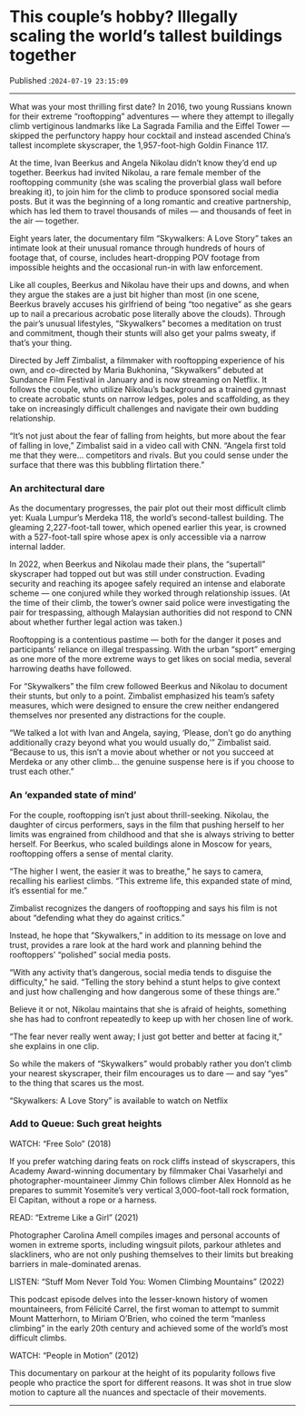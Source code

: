 # This couple’s hobby? Illegally scaling the world’s tallest buildings together

Published :`2024-07-19 23:15:09`

---

What was your most thrilling first date? In 2016, two young Russians known for their extreme “rooftopping” adventures — where they attempt to illegally climb vertiginous landmarks like La Sagrada Familia and the Eiffel Tower — skipped the perfunctory happy hour cocktail and instead ascended China’s tallest incomplete skyscraper, the 1,957-foot-high Goldin Finance 117.

At the time, Ivan Beerkus and Angela Nikolau didn’t know they’d end up together. Beerkus had invited Nikolau, a rare female member of the rooftopping community (she was scaling the proverbial glass wall before breaking it), to join him for the climb to produce sponsored social media posts. But it was the beginning of a long romantic and creative partnership, which has led them to travel thousands of miles — and thousands of feet in the air — together.

Eight years later, the documentary film “Skywalkers: A Love Story” takes an intimate look at their unusual romance through hundreds of hours of footage that, of course, includes heart-dropping POV footage from impossible heights and the occasional run-in with law enforcement.

Like all couples, Beerkus and Nikolau have their ups and downs, and when they argue the stakes are a just bit higher than most (in one scene, Beerkus bravely accuses his girlfriend of being “too negative” as she gears up to nail a precarious acrobatic pose literally above the clouds). Through the pair’s unusual lifestyles, “Skywalkers” becomes a meditation on trust and commitment, though their stunts will also get your palms sweaty, if that’s your thing.

Directed by Jeff Zimbalist, a filmmaker with rooftopping experience of his own, and co-directed by Maria Bukhonina, ”Skywalkers” debuted at Sundance Film Festival in January and is now streaming on Netflix. It follows the couple, who utilize Nikolau’s background as a trained gymnast to create acrobatic stunts on narrow ledges, poles and scaffolding, as they take on increasingly difficult challenges and navigate their own budding relationship.

“It’s not just about the fear of falling from heights, but more about the fear of falling in love,” Zimbalist said in a video call with CNN. “Angela first told me that they were… competitors and rivals. But you could sense under the surface that there was this bubbling flirtation there.”

### An architectural dare

As the documentary progresses, the pair plot out their most difficult climb yet: Kuala Lumpur’s Merdeka 118, the world’s second-tallest building. The gleaming 2,227-foot-tall tower, which opened earlier this year, is crowned with a 527-foot-tall spire whose apex is only accessible via a narrow internal ladder.

In 2022, when Beerkus and Nikolau made their plans, the “supertall” skyscraper had topped out but was still under construction. Evading security and reaching its apogee safely required an intense and elaborate scheme — one conjured while they worked through relationship issues. (At the time of their climb, the tower’s owner said police were investigating the pair for trespassing, although Malaysian authorities did not respond to CNN about whether further legal action was taken.)

Rooftopping is a contentious pastime — both for the danger it poses and participants’ reliance on illegal trespassing.  With the urban “sport” emerging as one more of the more extreme ways to get likes on social media, several harrowing deaths have followed.

For “Skywalkers” the film crew followed Beerkus and Nikolau to document their stunts, but only to a point. Zimbalist emphasized his team’s safety measures, which were designed to ensure the crew neither endangered themselves nor presented any distractions for the couple.

“We talked a lot with Ivan and Angela, saying, ‘Please, don’t go do anything additionally crazy beyond what you would usually do,’” Zimbalist said. “Because to us, this isn’t a movie about whether or not you succeed at Merdeka or any other climb… the genuine suspense here is if you choose to trust each other.”

### An ‘expanded state of mind’

For the couple, rooftopping isn’t just about thrill-seeking. Nikolau, the daughter of circus performers, says in the film that pushing herself to her limits was engrained from childhood and that she is always striving to better herself. For Beerkus, who scaled buildings alone in Moscow for years, rooftopping offers a sense of mental clarity.

“The higher I went, the easier it was to breathe,” he says to camera, recalling his earliest climbs. “This extreme life, this expanded state of mind, it’s essential for me.”

Zimbalist recognizes the dangers of rooftopping and says his film is not  about “defending what they do against critics.”

Instead, he hope that ”Skywalkers,” in addition to its message on love and trust, provides a rare look at the hard work and planning behind the rooftoppers’ “polished” social media posts.

“With any activity that’s dangerous, social media tends to disguise the difficulty,” he said. “Telling the story behind a stunt helps to give context and just how challenging and how dangerous some of these things are.”

Believe it or not, Nikolau maintains that she is afraid of heights, something she has had to confront repeatedly to keep up with her chosen line of work.

“The fear never really went away; I just got better and better at facing it,” she explains in one clip.

So while the makers of “Skywalkers” would probably rather you don’t climb your nearest skyscraper, their film encourages us to dare — and say “yes” to the thing that scares us the most.

“Skywalkers: A Love Story” is available to watch on Netflix

### Add to Queue: Such great heights

WATCH: “Free Solo” (2018)

If you prefer watching daring feats on rock cliffs instead of skyscrapers, this Academy Award-winning documentary by filmmaker Chai Vasarhelyi and photographer-mountaineer Jimmy Chin follows climber Alex Honnold as he prepares to summit Yosemite’s very vertical 3,000-foot-tall rock formation, El Capitan, without a rope or a harness.

READ: “Extreme Like a Girl” (2021)

Photographer Carolina Amell compiles images and personal accounts of women in extreme sports, including wingsuit pilots, parkour athletes and slackliners, who are not only pushing themselves to their limits but breaking barriers in male-dominated arenas.

LISTEN: “Stuff Mom Never Told You: Women Climbing Mountains” (2022)

This podcast episode delves into the lesser-known history of women mountaineers, from Félicité Carrel, the first woman to attempt to summit Mount Matterhorn, to Miriam O’Brien, who coined the term “manless climbing” in the early 20th century and achieved some of the world’s most difficult climbs.

WATCH: “People in Motion” (2012)

This documentary on parkour at the height of its popularity follows five people who practice the sport for different reasons. It was shot in true slow motion to capture all the nuances and spectacle of their movements.

---

